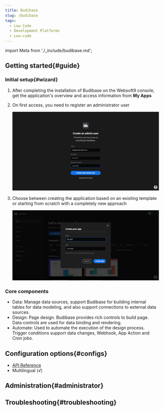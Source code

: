 ```yaml
---
title: Budibase
slug: /budibase
tags:
  - Low Code
  - Development Platforms
  - Low-code
---
```


import Meta from './_include/budibase.md';

<Meta name="meta" />

## Getting started{#guide}

### Initial setup{#wizard}

1. After completing the installation of Budibase on the Websoft9 console, get the applicaiton's overview and access information from **My Apps**   

2. On first access, you need to register an administrator user
   
   ![Budibase](./assets/budibase-installadmin-websoft9.png)

3. Choose between creating the application based on an existing template or starting from scratch with a completely new approach

   ![Budibase](./assets/budibase-createapp-websoft9.png)

### Core components

- Data: Manage data sources, support Budibase for building internal tables for data modeling, and also support connections to external data sources.
- Design: Page design. Budibase provides rich controls to build page. Data controls are used for data binding and rendering.
- Automate: Used to automate the execution of the design process. Trigger conditions support data changes, Webhook, App Action and Cron jobs.

## Configuration options{#configs}

- [API Reference](https://docs.budibase.com/docs/public-api)
- Multilingual (√)

## Administration{#administrator}

## Troubleshooting{#troubleshooting}